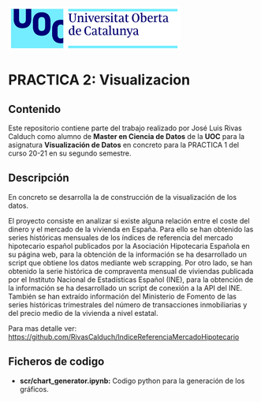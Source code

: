  ![Logo UOC](img/logo_uoc_peq.png?raw=true) 

# PRACTICA 2: Visualizacion

## Contenido

Este repositorio contiene parte del trabajo realizado por José Luis Rivas Calduch como alumno de **Master en Ciencia de Datos** de la **UOC** para la asignatura **Visualización de Datos** en concreto para la PRACTICA 1 del curso 20-21 en su segundo semestre.

## Descripción

En concreto se desarrolla la de construcción de la visualización de los datos.

El proyecto consiste en analizar si existe alguna relación entre el coste del dinero y el mercado de la vivienda en España. Para ello se han obtenido las series históricas mensuales de los índices de referencia del mercado hipotecario español publicados por la Asociación Hipotecaria Española en su página web, para la obtención de la información se ha desarrollado un script que obtiene los datos mediante web scrapping. Por otro lado, se han obtenido la serie histórica de compraventa mensual de viviendas publicada por el Instituto Nacional de Estadísticas Español (INE), para la obtención de la información se ha desarrollado un script de conexión a la API del INE. También se han extraído información del Ministerio de Fomento de las series históricas trimestrales del número de transacciones inmobiliarias y del precio medio de la vivienda a nivel estatal.

Para mas detalle ver:
https://github.com/RivasCalduch/IndiceReferenciaMercadoHipotecario

## Ficheros de codigo
* **scr/chart_generator.ipynb:** Codigo python para la generación de los gráficos.
